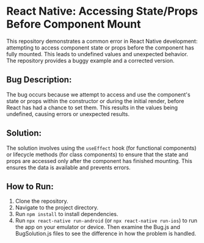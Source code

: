 # React Native: Accessing State/Props Before Component Mount

This repository demonstrates a common error in React Native development: attempting to access component state or props before the component has fully mounted. This leads to undefined values and unexpected behavior.  The repository provides a buggy example and a corrected version.

## Bug Description:

The bug occurs because we attempt to access and use the component's state or props within the constructor or during the initial render, before React has had a chance to set them. This results in the values being undefined, causing errors or unexpected results.

## Solution:

The solution involves using the `useEffect` hook (for functional components) or lifecycle methods (for class components) to ensure that the state and props are accessed only after the component has finished mounting.  This ensures the data is available and prevents errors.

## How to Run:

1. Clone the repository.
2. Navigate to the project directory.
3. Run `npm install` to install dependencies.
4. Run `npx react-native run-android` (or `npx react-native run-ios`) to run the app on your emulator or device.  Then examine the Bug.js and BugSolution.js files to see the difference in how the problem is handled.
